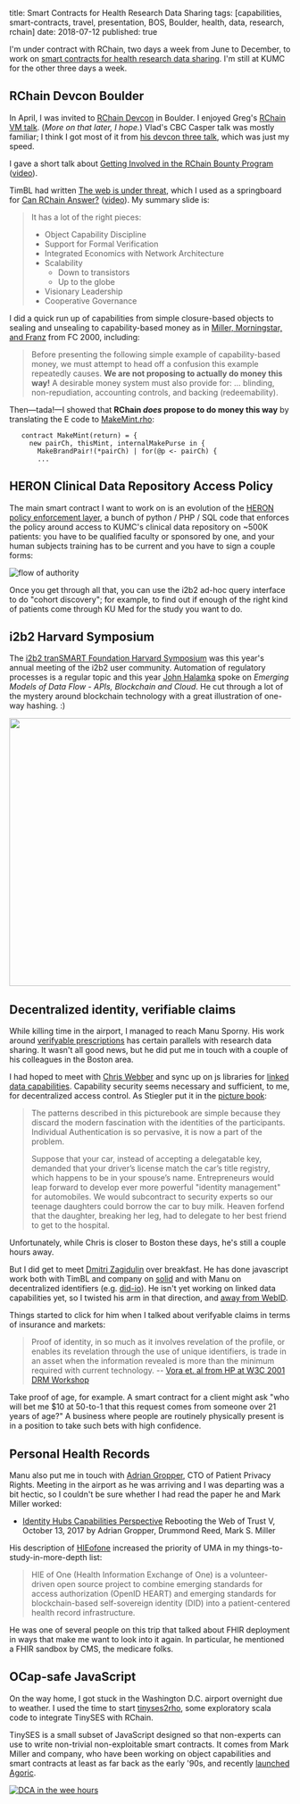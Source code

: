 title: Smart Contracts for Health Research Data Sharing
tags: [capabilities, smart-contracts, travel, presentation, BOS, Boulder, health, data, research, rchain]
date: 2018-07-12
published: true

I'm under contract with RChain, two days a week from June to December,
to work on [smart contracts for health research data
sharing][788]. I'm still at KUMC for the other three days a week.

[788]: https://github.com/rchain/bounties/issues/788

## RChain Devcon Boulder

In April, I was invited to [RChain Devcon][R2] in Boulder. I enjoyed
Greg's [RChain VM talk][lgm]. (_More on that later, I hope._) Vlad's
CBC Casper talk was mostly familiar; I think I got most of it from
[his devcon three talk][vz], which was just my speed.

I gave a short talk about [Getting Involved in the RChain Bounty
Program][rb] ([video][rbv]).

TimBL had written [The web is under threat][tbl], which I used as a
springboard for [Can RChain Answer?][dc] ([video][dcv]). My summary
slide is:

> It has a lot of the right pieces:
>
> - Object Capability Discipline
> - Support for Formal Verification
> - Integrated Economics with Network Architecture
> - Scalability
>   - Down to transistors
>   - Up to the globe
> - Visionary Leadership
> - Cooperative Governance

I did a quick run up of capabilities from simple closure-based objects
to sealing and unsealing to capability-based money as in [Miller,
Morningstar, and Franz][MF] from FC 2000, including:

> Before presenting the following simple example of capability-based
> money, we must attempt to head off a confusion this example
> repeatedly causes. **We are not proposing to actually do money this
> way!** A desirable money system must also provide for: ... blinding,
> non-repudiation, accounting controls, and backing (redeemability).

Then—tada!—I showed that **RChain _does_ propose to do money this
way** by translating the E code to [MakeMint.rho][]:

```{rholang}
   contract MakeMint(return) = {
     new pairCh, thisMint, internalMakePurse in {
       MakeBrandPair!(*pairCh) | for(@p <- pairCh) {
       ...
```

[R2]: https://developer.rchain.coop/conference
[lgm]: https://www.youtube.com/watch?v=3R3IL1bGm0s&t=617s
[vz]: https://www.youtube.com/watch?v=z3sY8zZRPtw
[rb]: https://docs.google.com/presentation/d/1B2Vu8o3ACwruY6HY1ayXRQ4qkNKsMy4hdbOdxrCHI2o/edit
[rbv]: https://www.youtube.com/watch?v=HsQTDNEIbjs&t=1s
[tbl]: https://webfoundation.org/2018/03/web-birthday-29/
[dc]: https://docs.google.com/presentation/d/1GOboFZj311rfGExrtCFp3aaQ2vYhxHqX3qnix21nqo4/edit
[dcv]: https://www.youtube.com/watch?v=ZnBbi6ifzdo&t=849s
[MF]: http://erights.org/elib/capability/ode/index.html
[MakeMint.rho]: https://github.com/rchain/rchain/blob/master/casper/src/main/rholang/MakeMint.rho


## HERON Clinical Data Repository Access Policy

The main smart contract I want to work on is an evolution of the
[HERON policy enforcement layer][ha], a bunch of python / PHP / SQL
code that enforces the policy around access to KUMC's clinical data
repository on ~500K patients: you have to be qualified faculty or
sponsored by one, and your human subjects training has to be current
and you have to sign a couple forms:

![flow of authority](https://informatics.kumc.edu/work/graphviz/a02d7fe066856aadf1894e50f41f4b2aa27ca3b4.dot.png)

Once you get through all that, you can use the i2b2 ad-hoc query
interface to do "cohort discovery"; for example, to find out if enough
of the right kind of patients come through KU Med for the study you
want to do.

[ha]: https://informatics.kumc.edu/work/wiki/HeronAdminDev


## i2b2 Harvard Symposium

The [i2b2 tranSMART Foundation Harvard Symposium][i2] was this year's
annual meeting of the i2b2 user community. Automation of regulatory
processes is a regular topic and this year [John Halamka][JH] spoke on
_Emerging Models of Data Flow - APIs, Blockchain and Cloud_.  He cut
through a lot of the mystery around blockchain technology with a great
illustration of one-way hashing. :)

<img
src="https://lh3.googleusercontent.com/6w32pE2Tpc6ZHzHSWKR-TmNvIvL1Nl_21z3UAYFdCukNr-MJcDlPpVTy1HRnTOcrVD2jTt59TQeaD4WEmcftD8PtxAQWeA-OIlRJ8mageizVjdaTUCCL2ENSjmHulogCqPtwcYeQ-Q=w640-h480"
width="640" height="480" />

[i2]: http://transmartfoundation.org/harvard-symposium-2018/
[JH]: http://geekdoctor.blogspot.com/


## Decentralized identity, verifiable claims

While killing time in the airport, I managed to reach Manu Sporny. His
work around [verifyable prescriptions][vp] has certain parallels with
research data sharing. It wasn't all good news, but he did put me in
touch with a couple of his colleagues in the Boston area.

I had hoped to meet with [Chris Webber](https://dustycloud.org/) and
sync up on js libraries for [linked data
capabilities](https://w3c-ccg.github.io/ocap-ld/). Capability security
seems necessary and sufficient, to me, for decentralized access
control. As Stiegler put it in the [picture
book](http://erights.org/talks/efun/SecurityPictureBook.pdf):

> The patterns described in this picturebook are simple because they
> discard the modern fascination with the identities of the
> participants. Individual Authentication is so pervasive, it is now a
> part of the problem.
>
> Suppose that your car, instead of accepting a delegatable key,
> demanded that your driver’s license match the car’s title registry,
> which happens to be in your spouse’s name. Entrepreneurs would leap
> forward to develop ever more powerful "identity management" for
> automobiles. We would subcontract to security experts so our
> teenage daughters could borrow the car to buy milk. Heaven forfend
> that the daughter, breaking her leg, had to delegate to her best
> friend to get to the hospital.

Unfortunately, while Chris is closer to Boston these days, he's still a couple hours away.

But I did get to meet [Dmitri Zagidulin][DZ] over breakfast. He has
done javascript work both with TimBL and company on
[solid](https://github.com/solid/solid) and with Manu on decentralized
identifiers
(e.g. [did-io](https://github.com/digitalbazaar/did-io)). He isn't yet
working on linked data capabilities yet, so I twisted his arm in that
direction, and [away from
WebID](http://www.madmode.com/2011/07/secure-mashups-csrf-resistent.html).

Things started to click for him when I talked about verifyable claims
in terms of insurance and markets:

> Proof of identity, in so much as it involves revelation of the
> profile, or enables its revelation through the use of unique
> identifiers, is trade in an asset when the information revealed is
> more than the minimum required with current technology. -- [Vora
> et. al from HP at W3C 2001 DRM
> Workshop](https://www.w3.org/2000/12/drm-ws/pp/hp-poorvi2.html)

Take proof of age, for example. A smart contract for a client might
ask "who will bet me $10 at 50-to-1 that this request comes from
someone over 21 years of age?" A business where people are routinely
physically present is in a position to take such bets with high
confidence.

[DZ]: http://computingjoy.com/
[vp]: https://veres.io/use-cases/verifiable-prescriptions/


## Personal Health Records

Manu also put me in touch with [Adrian
Gropper](http://healthurl.com/www/Blogs_+.html), CTO of Patient
Privacy Rights. Meeting in the airport as he was arriving and I was
departing was a bit hectic, so I couldn't be sure whether I had read
the paper he and Mark Miller worked:

 - [Identity Hubs Capabilities Perspective][rwot] Rebooting the Web of
   Trust V, October 13, 2017 by Adrian Gropper, Drummond Reed, Mark
   S. Miller

His description of [HIEofone](http://hieofone.org/) increased the
priority of UMA in my things-to-study-in-more-depth list:

> HIE of One (Health Information Exchange of One) is a
> volunteer-driven open source project to combine emerging standards
> for access authorization (OpenID HEART) and emerging standards for
> blockchain-based self-sovereign identity (DID) into a
> patient-centered health record infrastructure.

He was one of several people on this trip that talked about FHIR
deployment in ways that make me want to look into it again. In
particular, he mentioned a FHIR sandbox by CMS, the medicare folks.

[rwot]: https://github.com/WebOfTrustInfo/rebooting-the-web-of-trust-fall2017/blob/master/final-documents/identity-hubs-capabilities-perspective.md

## OCap-safe JavaScript

On the way home, I got stuck in the Washington D.C. airport overnight
due to weather. I used the time to start
[tinyses2rho](https://github.com/dckc/tinyses2rho/), some exploratory
scala code to integrate TinySES with RChain.

TinySES is a small subset of JavaScript designed so that non-experts
can use to write non-trivial non-exploitable smart contracts. It comes
from Mark Miller and company, who have been working on object
capabilities and smart contracts at least as far back as the early
'90s, and recently [launched
Agoric](https://www.coindesk.com/new-startup-zooko-naval-betting-better-crypto-contracts/).

<a href='https://photos.google.com/share/AF1QipPEmCV0T84sLHj1L1zNUQ-eldo2SVxeNYYf49RhnQF-5kp6kHZua4BAbfgCDOrICw?key=cmVENTBqc2YwY2g2QzZxQkJjSUVvVXFYYXg3QTVB&source=ctrlq.org'><img alt='DCA in the wee hours' src='https://lh3.googleusercontent.com/rv9s-h-_E58jZftv4H1XcBlgGtx1hszNMMpXrQyMVDGuath90K8OtXn7_ItZxR0G6n-_1dEVujUf0ED_nKtPq8qZElbDRsAY7PkWvKyOGejZgAZVU6HLKmQ3cKOdF0Rf-gCrh0zM8w=w2400' /></a>
